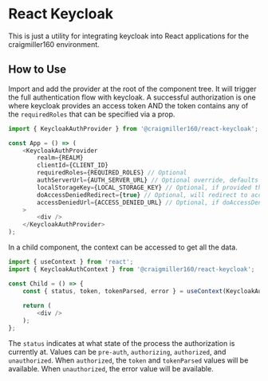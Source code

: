 # React Keycloak

This is just a utility for integrating keycloak into React applications for the craigmiller160 environment.

## How to Use

Import and add the provider at the root of the component tree. It will trigger the full authentication flow with keycloak. A successful authorization is one where keycloak provides an access token AND the token contains any of the `requiredRoles` that can be specified via a prop.

```typescript jsx
import { KeycloakAuthProvider } from '@craigmiller160/react-keycloak';

const App = () => (
    <KeycloakAuthProvider
        realm={REALM}
        clientId={CLIENT_ID}
        requiredRoles={REQUIRED_ROLES} // Optional
        authServerUrl={AUTH_SERVER_URL} // Optional override, defaults to deployed auth server
        localStorageKey={LOCAL_STORAGE_KEY} // Optional, if provided the token will always be put in local storage with this key
        doAccessDeniedRedirect={true} // Optional, will redirect to access denied page if true, defaults to true
        accessDeniedUrl={ACCESS_DENIED_URL} // Optional, if doAccessDeniedRedirect is true, this is the redirect destiation. Defaults to environment redirect page app
    >
        <div />
    </KeycloakAuthProvider>
);
```

In a child component, the context can be accessed to get all the data.

```typescript jsx
import { useContext } from 'react';
import { KeycloakAuthContext } from '@craigmiller160/react-keycloak';

const Child = () => {
    const { status, token, tokenParsed, error } = useContext(KeycloakAuthContext);
    
    return (
        <div />
    );
};
```

The `status` indicates at what state of the process the authorization is currently at. Values can be `pre-auth`, `authorizing`, `authorized`, and `unauthorized`. When `authorized`, the `token` and `tokenParsed` values will be available. When `unauthorized`, the error value will be available.
